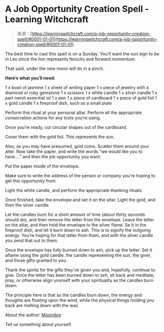 <!--yml
category: 未分类
date: 2024-06-12 18:16:08
-->

# A Job Opportunity Creation Spell - Learning Witchcraft

> 来源：[https://learningwitchcraft.com/a-job-opportunity-creation-spell/#0001-01-01](https://learningwitchcraft.com/a-job-opportunity-creation-spell/#0001-01-01)

The best time to cast this spell is on a Sunday. You’ll want the sun sign to be in Leo since the lion represents ferocity and forward momentum.

That said, under the new moon will do in a pinch.

**Here’s what you’ll need:**

1 x bowl of jasmine
1 x sheet of writing paper
1 x piece of jewelry with a diamond or ruby gemstone
1 x scissors
1 x white candle
1 x silver candle
1 x part neroli essential oil
1 x pen
1 x piece of cardboard
1 x piece of gold foil
1 x gold candle
1 x fireproof dish, such as a small plate

Perform this ritual at your personal altar. Perform all the appropriate consecration actions for any tools you’re using.

Once you’re ready, cut circular shapes out of the cardboard.

Cover them with the gold foil. This represents the sun.

Also, as you may have presumed, gold coins. Scatter them around your alter. Now take the paper, and write the words “we would like you to have….” and then the job opportunity you want.

Put the paper inside of the envelope.

Make sure to write the address of the person or company you’re hoping to get this opportunity from.

Light the white candle, and perform the appropriate thanking rituals.

Once finished, take the envelope and set it on the altar. Light the gold, and then the silver candle.

Let the candles burn for a short amount of time (about thirty seconds should do), and then remove the letter from the envelope. Leave the letter on the altar, and then hold the envelope to the silver flame. Se it in the fireproof dish, and let it burn down to ash. This is to signify the outgoing energy. You’re hoping for that letter from them, and with the silver candle you send that out to them.

Once the envelope has fully burned down to ash, pick up the letter. Set it aflame using the gold candle, the candle representing the sun, the giver, and those gifts granted to you.

Thank the spirits for the gifts they’ve given you and, hopefully, continue to give. Once the letter has been burned down to ash, sit back and meditate, pray, or otherwise align yourself with your spirituality as the candles burn down.

The principle here is that as the candles burn down, the energy and thoughts are floating upon the wind, while the physical things holding you back are melting down with the wax.

About the author: [Moondog](https://learningwitchcraft.com/profile/?tthayer/)

Tell us something about yourself.